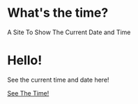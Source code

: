 # What's the time?
A Site To Show The Current Date and Time
<h1>Hello!</h1>
See the current time and date here!
<p><a href="https://tgamercodez.github.io/current-date-time/see-the-time.html" >See The Time!</a></p>
